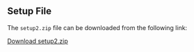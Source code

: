 ## Setup File

The `setup2.zip` file can be downloaded from the following link:

[Download setup2.zip](https://drive.google.com/file/d/1tmqlQSDbNn58zch56d4-4kdOk7rJ-Hby/view?usp=sharing)
